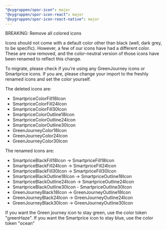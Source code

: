 ```yaml
---
"@vygruppen/spor-icon": major
"@vygruppen/spor-icon-react": major
"@vygruppen/spor-icon-react-native": major
---
```


BREAKING: Remove all colored icons

Icons should not come with a default color other than black (well, dark grey, to be specific). However, a few of our icons have had a different color. These are now removed, and the color-neutral version of those icons have been renamed to reflect this change.

To migrate, please check if you're using any GreenJourney icons or Smartprice icons. If you are, please change your import to the freshly renamed icons and set the color yourself.

The deleted icons are:

- SmartpriceColorFill18Icon
- SmartpriceColorFill24Icon
- SmartpriceColorFill30Icon
- SmartpriceColorOutline18Icon
- SmartpriceColorOutline24Icon
- SmartpriceColorOutline30Icon
- GreenJourneyColor18Icon
- GreenJourneyColor24Icon
- GreenJourneyColor30Icon

The renamed icons are:

- SmartpriceBlackFill18Icon -> SmartpriceFill18Icon
- SmartpriceBlackFill24Icon -> SmartpriceFill24Icon
- SmartpriceBlackFill30Icon -> SmartpriceFill30Icon
- SmartpriceBlackOutline18Icon -> SmartpriceOutline18Icon
- SmartpriceBlackOutline24Icon -> SmartpriceOutline24Icon
- SmartpriceBlackOutline30Icon - SmartpriceOutline30Icon
- GreenJourneyBlack18Icon -> GreenJourneyOutline18Icon
- GreenJourneyBlack24Icon -> GreenJourneyOutline24Icon
- GreenJourneyBlack30Icon -> GreenJourneyOutline30Icon

If you want the Green journey icon to stay green, use the color token "greenHaze".
If you want the Smartprice icon to stay blue, use the color token "ocean"
